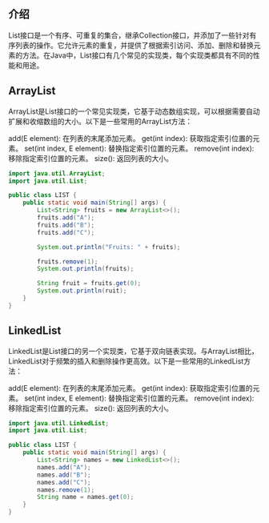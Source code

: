 ## 介绍

List接口是一个有序、可重复的集合，继承Collection接口，并添加了一些针对有序列表的操作。它允许元素的重复，并提供了根据索引访问、添加、删除和替换元素的方法。在Java中，List接口有几个常见的实现类，每个实现类都具有不同的性能和用途。

## ArrayList

ArrayList是List接口的一个常见实现类，它基于动态数组实现，可以根据需要自动扩展和收缩数组的大小。以下是一些常用的ArrayList方法：

add(E element): 在列表的末尾添加元素。
get(int index): 获取指定索引位置的元素。
set(int index, E element): 替换指定索引位置的元素。
remove(int index): 移除指定索引位置的元素。
size(): 返回列表的大小。

```java
import java.util.ArrayList;
import java.util.List;

public class LIST {
    public static void main(String[] args) {
        List<String> fruits = new ArrayList<>();
        fruits.add("A");
        fruits.add("B");
        fruits.add("C");

        System.out.println("Fruits: " + fruits);

        fruits.remove(1);
        System.out.println(fruits);

        String fruit = fruits.get(0);
        System.out.println(ruit);
    }
}
```

## LinkedList

LinkedList是List接口的另一个实现类，它基于双向链表实现。与ArrayList相比，LinkedList对于频繁的插入和删除操作更高效。以下是一些常用的LinkedList方法：

add(E element): 在列表的末尾添加元素。
get(int index): 获取指定索引位置的元素。
set(int index, E element): 替换指定索引位置的元素。
remove(int index): 移除指定索引位置的元素。
size(): 返回列表的大小。

```java
import java.util.LinkedList;
import java.util.List;

public class LIST {
    public static void main(String[] args) {
        List<String> names = new LinkedList<>();
        names.add("A");
        names.add("B");
        names.add("C");
        names.remove(1);
        String name = names.get(0);
    }
}

```


